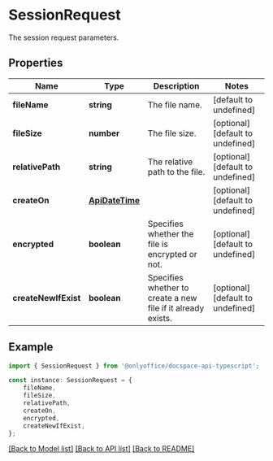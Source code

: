 # SessionRequest

The session request parameters.

## Properties

Name | Type | Description | Notes
------------ | ------------- | ------------- | -------------
**fileName** | **string** | The file name. | [default to undefined]
**fileSize** | **number** | The file size. | [optional] [default to undefined]
**relativePath** | **string** | The relative path to the file. | [optional] [default to undefined]
**createOn** | [**ApiDateTime**](ApiDateTime.md) |  | [optional] [default to undefined]
**encrypted** | **boolean** | Specifies whether the file is encrypted or not. | [optional] [default to undefined]
**createNewIfExist** | **boolean** | Specifies whether to create a new file if it already exists. | [optional] [default to undefined]

## Example

```typescript
import { SessionRequest } from '@onlyoffice/docspace-api-typescript';

const instance: SessionRequest = {
    fileName,
    fileSize,
    relativePath,
    createOn,
    encrypted,
    createNewIfExist,
};
```

[[Back to Model list]](../README.md#documentation-for-models) [[Back to API list]](../README.md#documentation-for-api-endpoints) [[Back to README]](../README.md)
